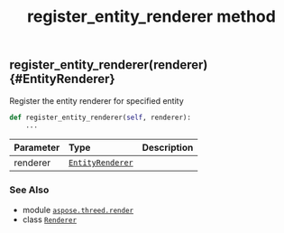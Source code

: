 ﻿---
title: register_entity_renderer method
second_title: Aspose.3D for Python via .NET API References
description: 
type: docs
weight: 60
url: /python-net/aspose.threed.render/renderer/register_entity_renderer/
is_root: false
---

## register_entity_renderer(renderer) {#EntityRenderer}

Register the entity renderer for specified entity



```python
def register_entity_renderer(self, renderer):
    ...
```


| Parameter | Type | Description |
| :- | :- | :- |
| renderer | [`EntityRenderer`](/3d/python-net/aspose.threed.render/entityrenderer) |  |



### See Also
* module [`aspose.threed.render`](../../)
* class [`Renderer`](/3d/python-net/aspose.threed.render/renderer)
